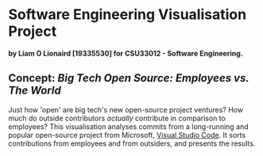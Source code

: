 # Software Engineering Visualisation Project

**by Liam O Lionaird [19335530] for CSU33012 - Software Engineering.**

## Concept: *Big Tech Open Source: Employees vs. The World*

Just how 'open' are big tech's new open-source project ventures? How much do outside contributors *actually* contribute in comparison to employees? This visualisation analyses commits from a long-running and popular open-source project from Microsoft, [Visual Studio Code](https://github.com/microsoft/vscode). It sorts contributions from employees and from outsiders, and presents the results.